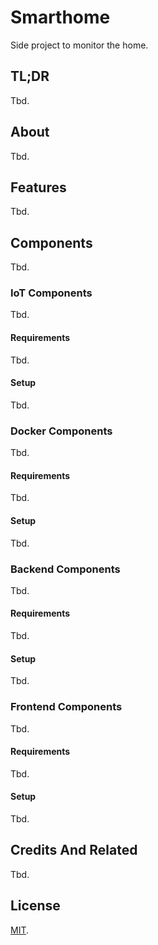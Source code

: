 # Smarthome

Side project to monitor the home.

## TL;DR

Tbd.

## About

Tbd.

## Features

Tbd.

## Components

Tbd.

### IoT Components

Tbd.

#### Requirements

Tbd.

#### Setup

Tbd.

### Docker Components

Tbd.

#### Requirements

Tbd.

#### Setup

Tbd.

### Backend Components

Tbd.

#### Requirements

Tbd.

#### Setup

Tbd.

### Frontend Components

Tbd.

#### Requirements

Tbd.

#### Setup

Tbd.

## Credits And Related

Tbd.

## License

[MIT](LICENSE).
